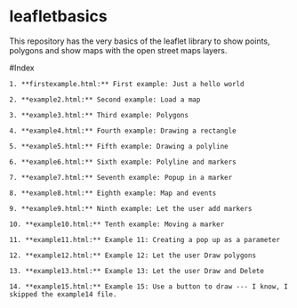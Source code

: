 # leafletbasics
This repository has the very basics of the leaflet library to show points, polygons and show maps with the open street maps layers.

#Index 

	1. **firstexample.html:** First example: Just a hello world

	2. **example2.html:** Second example: Load a map

	3. **example3.html:** Third example: Polygons

	4. **example4.html:** Fourth example: Drawing a rectangle

	5. **example5.html:** Fifth example: Drawing a polyline

	6. **example6.html:** Sixth example: Polyline and markers

	7. **example7.html:** Seventh example: Popup in a marker

	8. **example8.html:** Eighth example: Map and events

	9. **example9.html:** Ninth example: Let the user add markers

	10. **example10.html:** Tenth example: Moving a marker

	11. **example11.html:** Example 11: Creating a pop up as a parameter

	12. **example12.html:** Example 12: Let the user Draw polygons

	13. **example13.html:** Example 13: Let the user Draw and Delete

	14. **example15.html:** Example 15: Use a button to draw --- I know, I skipped the example14 file. 
